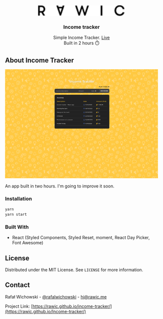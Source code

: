 <p align="center">
  <a href="https://rawic.github.io/income-tracker/">
    <img src="readme/logo.svg" height="35" alt="rawic.me Logo">
  </a>

  <h3 align="center">Income tracker</h3>

  <p align="center">
    Simple Income Tracker. <a href="https://rawic.github.io/income-tracker/" target="_blank" rel="noopener noreferrer">Live</a>
    <br />
    Built in 2 hours ⏱️
  </p>
</p>

## About Income Tracker

<a align="center" href="https://rawic.github.io/income-tracker/" rel="nofollow noopener noreferrer" target="blank">
  <img src="readme/app-screenshot.jpg" alt="rawic.me - home page" style="max-width: 100%;">
</a>

An app built in two hours. I'm going to improve it soon.

### Installation

```sh
yarn
yarn start
```

### Built With

- React (Styled Components, Styled Reset, moment, React Day Picker, Font Awesome)

## License

Distributed under the MIT License. See `LICENSE` for more information.

## Contact

Rafał Wichowski - [@rafalwichowski](https://twitter.com/rafalwichowski) - [hi@rawic.me](mailto:hi@rawic.me)

Project Link: [https://rawic.github.io/income-tracker/](https://rawic.github.io/Income-tracker/)

[app-screenshot]: readme/app-screenshot.jpg
